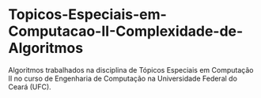# Topicos-Especiais-em-Computacao-II-Complexidade-de-Algoritmos
Algoritmos trabalhados na disciplina de Tópicos Especiais em Computação II no curso de Engenharia de Computação na Universidade Federal do Ceará (UFC).
